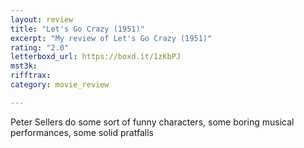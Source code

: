 ```yaml
---
layout: review
title: "Let's Go Crazy (1951)"
excerpt: "My review of Let's Go Crazy (1951)"
rating: "2.0"
letterboxd_url: https://boxd.it/1zKbPJ
mst3k: 
rifftrax: 
category: movie_review

---
```


Peter Sellers do some sort of funny characters, some boring musical performances, some solid pratfalls